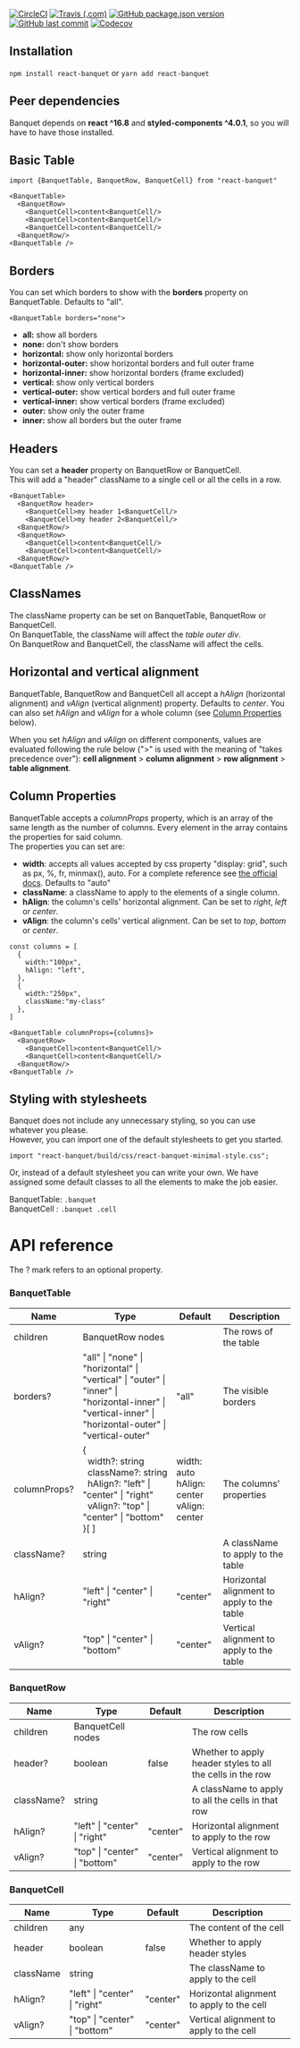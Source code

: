 [![CircleCI](https://img.shields.io/circleci/build/github/asile12/react-banquet/master?label=CircleCI&style=flat-square&token=4c5ae73467df9c656943ccc6e6cc4f125d50e27a)](https://circleci.com/gh/asile12/react-banquet)
[![Travis (.com)](https://img.shields.io/travis/com/asile12/react-banquet?label=TravisCI&style=flat-square)](https://travis-ci.com/asile12/react-banquet)
[![GitHub package.json version](https://img.shields.io/github/package-json/v/asile12/react-banquet?style=flat-square)](https://github.com/asile12/react-banquet/releases)
[![GitHub last commit](https://img.shields.io/github/last-commit/asile12/react-banquet?style=flat-square)](https://github.com/asile12/react-banquet/commits/master)
[![Codecov](https://img.shields.io/codecov/c/github/asile12/react-banquet?style=flat-square)](https://codecov.io/gh/asile12/react-banquet)

## Installation

`npm install react-banquet`
or
`yarn add react-banquet`

## Peer dependencies

Banquet depends on **react ^16.8** and **styled-components ^4.0.1**, so you will have to have those installed.

## Basic Table

```JSX
import {BanquetTable, BanquetRow, BanquetCell} from "react-banquet"

<BanquetTable>
  <BanquetRow>
    <BanquetCell>content<BanquetCell/>
    <BanquetCell>content<BanquetCell/>
    <BanquetCell>content<BanquetCell/>
  <BanquetRow/>
<BanquetTable />
```

## Borders

You can set which borders to show with the **borders** property on BanquetTable. Defaults to "all".

```JSX
<BanquetTable borders="none">
```

-  **all:** show all borders
-  **none:** don't show borders
-  **horizontal:** show only horizontal borders
-  **horizontal-outer:** show horizontal borders and full outer frame
-  **horizontal-inner:** show horizontal borders (frame excluded)
-  **vertical:** show only vertical borders
-  **vertical-outer:** show vertical borders and full outer frame
-  **vertical-inner:** show vertical borders (frame excluded)
-  **outer:** show only the outer frame
-  **inner:** show all borders but the outer frame

## Headers

You can set a **header** property on BanquetRow or BanquetCell.  
This will add a "header" className to a single cell or all the cells in a row.

```JSX
<BanquetTable>
  <BanquetRow header>
    <BanquetCell>my header 1<BanquetCell/>
    <BanquetCell>my header 2<BanquetCell/>
  <BanquetRow/>
  <BanquetRow>
    <BanquetCell>content<BanquetCell/>
    <BanquetCell>content<BanquetCell/>
  <BanquetRow/>
<BanquetTable />
```

## ClassNames

The className property can be set on BanquetTable, BanquetRow or BanquetCell.  
On BanquetTable, the className will affect the _table outer div_.  
On BanquetRow and BanquetCell, the className will affect the cells.

## Horizontal and vertical alignment

BanquetTable, BanquetRow and BanquetCell all accept a _hAlign_ (horizontal alignment) and _vAlign_ (vertical alignment) property. Defaults to _center_.
You can also set _hAlign_ and _vAlign_ for a whole column (see [Column Properties](#Column-Properties) below).

When you set _hAlign_ and _vAlign_ on different components, values are evaluated following the rule below (">" is used with the meaning of "takes precedence over"):
**cell alignment** > **column alignment** > **row alignment** > **table alignment**.

## Column Properties

BanquetTable accepts a _columnProps_ property, which is an array of the same length as the number of columns.
Every element in the array contains the properties for said column.  
The properties you can set are:

-  **width**: accepts all values accepted by css property "display: grid", such as px, %, fr, minmax(), auto. For a complete reference see [the official docs](https://developer.mozilla.org/en-US/docs/Web/CSS/grid-template-columns). Defaults to "auto"
-  **className**: a className to apply to the elements of a single column.
-  **hAlign**: the column's cells' horizontal alignment. Can be set to _right_, _left_ or _center_.
-  **vAlign**: the column's cells' vertical alignment. Can be set to _top_, _bottom_ or _center_.

```JSX
const columns = [
  {
    width:"100px",
    hAlign: "left",
  },
  {
    width:"250px",
    className:"my-class"
  },
]

<BanquetTable columnProps={columns}>
  <BanquetRow>
    <BanquetCell>content<BanquetCell/>
    <BanquetCell>content<BanquetCell/>
  <BanquetRow/>
<BanquetTable />
```

## Styling with stylesheets

Banquet does not include any unnecessary styling, so you can use whatever you please.  
However, you can import one of the default stylesheets to get you started.

```
import "react-banquet/build/css/react-banquet-minimal-style.css";
```

Or, instead of a default stylesheet you can write your own. We have assigned some default classes to all the elements to make the job easier.

BanquetTable: `.banquet`  
BanquetCell : `.banquet .cell`

# API reference

The ? mark refers to an optional property.

### BanquetTable

| Name         | Type                                                                                                                                                                                                         | Default                                           | Description                                |
| ------------ | ------------------------------------------------------------------------------------------------------------------------------------------------------------------------------------------------------------ | ------------------------------------------------- | ------------------------------------------ |
| children     | BanquetRow nodes                                                                                                                                                                                             |                                                   | The rows of the table                      |
| borders?     | "all" &#124; "none" &#124; "horizontal" &#124; "vertical" &#124; "outer" &#124; "inner" &#124;<br/>"horizontal-inner" &#124; "vertical-inner" &#124; "horizontal-outer" &#124; "vertical-outer"              | "all"                                             | The visible borders                        |
| columnProps? | { <br/>&nbsp;&nbsp;width?: string<br/>&nbsp;&nbsp;className?: string<br/>&nbsp;&nbsp;hAlign?: "left" &#124; "center" &#124; "right"<br/>&nbsp;&nbsp;vAlign?: "top" &#124; "center" &#124; "bottom" <br/>}[ ] | width: auto<br/>hAlign: center<br/>vAlign: center | The columns' properties                    |
| className?   | string                                                                                                                                                                                                       |                                                   | A className to apply to the table          |
| hAlign?      | "left" &#124; "center" &#124; "right"                                                                                                                                                                        | "center"                                          | Horizontal alignment to apply to the table |
| vAlign?      | "top" &#124; "center" &#124; "bottom"                                                                                                                                                                        | "center"                                          | Vertical alignment to apply to the table   |

### BanquetRow

| Name       | Type                                  | Default  | Description                                                |
| ---------- | ------------------------------------- | -------- | ---------------------------------------------------------- |
| children   | BanquetCell nodes                     |          | The row cells                                              |
| header?    | boolean                               | false    | Whether to apply header styles to all the cells in the row |
| className? | string                                |          | A className to apply to all the cells in that row          |
| hAlign?    | "left" &#124; "center" &#124; "right" | "center" | Horizontal alignment to apply to the row                   |
| vAlign?    | "top" &#124; "center" &#124; "bottom" | "center" | Vertical alignment to apply to the row                     |

### BanquetCell

| Name      | Type                                  | Default  | Description                               |
| --------- | ------------------------------------- | -------- | ----------------------------------------- |
| children  | any                                   |          | The content of the cell                   |
| header    | boolean                               | false    | Whether to apply header styles            |
| className | string                                |          | The className to apply to the cell        |
| hAlign?   | "left" &#124; "center" &#124; "right" | "center" | Horizontal alignment to apply to the cell |
| vAlign?   | "top" &#124; "center" &#124; "bottom" | "center" | Vertical alignment to apply to the cell   |

